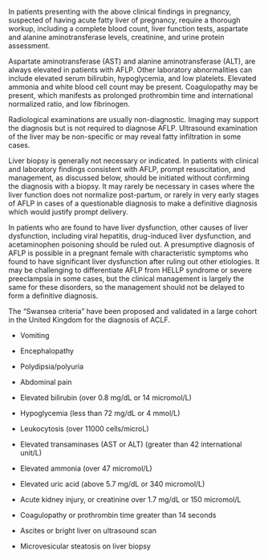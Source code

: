 In patients presenting with the above clinical findings in pregnancy, suspected of having acute fatty liver of pregnancy, require a thorough workup, including a complete blood count, liver function tests, aspartate and alanine aminotransferase levels, creatinine, and urine protein assessment.

Aspartate aminotransferase (AST) and alanine aminotransferase (ALT), are always elevated in patients with AFLP. Other laboratory abnormalities can include elevated serum bilirubin, hypoglycemia, and low platelets. Elevated ammonia and white blood cell count may be present. Coagulopathy may be present, which manifests as prolonged prothrombin time and international normalized ratio, and low fibrinogen.

Radiological examinations are usually non-diagnostic. Imaging may support the diagnosis but is not required to diagnose AFLP. Ultrasound examination of the liver may be non-specific or may reveal fatty infiltration in some cases.

Liver biopsy is generally not necessary or indicated. In patients with clinical and laboratory findings consistent with AFLP, prompt resuscitation, and management, as discussed below, should be initiated without confirming the diagnosis with a biopsy. It may rarely be necessary in cases where the liver function does not normalize post-partum, or rarely in very early stages of AFLP in cases of a questionable diagnosis to make a definitive diagnosis which would justify prompt delivery.

In patients who are found to have liver dysfunction, other causes of liver dysfunction, including viral hepatitis, drug-induced liver dysfunction, and acetaminophen poisoning should be ruled out. A presumptive diagnosis of AFLP is possible in a pregnant female with characteristic symptoms who found to have significant liver dysfunction after ruling out other etiologies. It may be challenging to differentiate AFLP from HELLP syndrome or severe preeclampsia in some cases, but the clinical management is largely the same for these disorders, so the management should not be delayed to form a definitive diagnosis.

The “Swansea criteria” have been proposed and validated in a large cohort in the United Kingdom for the diagnosis of ACLF.

- Vomiting

- Encephalopathy

- Polydipsia/polyuria

- Abdominal pain

- Elevated bilirubin (over 0.8 mg/dL or 14 micromol/L)

- Hypoglycemia (less than 72 mg/dL or 4 mmol/L)

- Leukocytosis (over 11000 cells/microL)

- Elevated transaminases (AST or ALT) (greater than 42 international unit/L)

- Elevated ammonia (over 47 micromol/L)

- Elevated uric acid (above 5.7 mg/dL or 340 micromol/L)

- Acute kidney injury, or creatinine over 1.7 mg/dL or 150 micromol/L

- Coagulopathy or prothrombin time greater than 14 seconds

- Ascites or bright liver on ultrasound scan

- Microvesicular steatosis on liver biopsy
